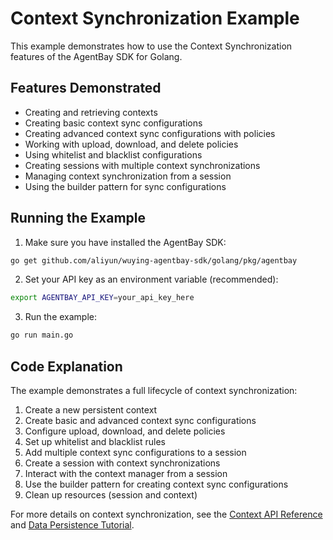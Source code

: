 # Context Synchronization Example

This example demonstrates how to use the Context Synchronization features of the AgentBay SDK for Golang.

## Features Demonstrated

- Creating and retrieving contexts
- Creating basic context sync configurations
- Creating advanced context sync configurations with policies
- Working with upload, download, and delete policies
- Using whitelist and blacklist configurations
- Creating sessions with multiple context synchronizations
- Managing context synchronization from a session
- Using the builder pattern for sync configurations

## Running the Example

1. Make sure you have installed the AgentBay SDK:

```bash
go get github.com/aliyun/wuying-agentbay-sdk/golang/pkg/agentbay
```

2. Set your API key as an environment variable (recommended):

```bash
export AGENTBAY_API_KEY=your_api_key_here
```

3. Run the example:

```bash
go run main.go
```

## Code Explanation

The example demonstrates a full lifecycle of context synchronization:

1. Create a new persistent context
2. Create basic and advanced context sync configurations
3. Configure upload, download, and delete policies
4. Set up whitelist and blacklist rules
5. Add multiple context sync configurations to a session
6. Create a session with context synchronizations
7. Interact with the context manager from a session
8. Use the builder pattern for creating context sync configurations
9. Clean up resources (session and context)

For more details on context synchronization, see the [Context API Reference](../../api-reference/context.md) and [Data Persistence Tutorial](../../tutorials/data-persistence.md). 